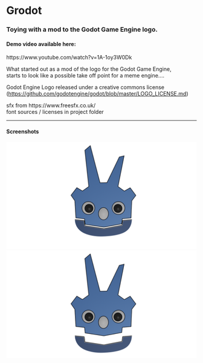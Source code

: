 # Grodot
<h3>Toying with a mod to the Godot Game Engine logo.</h3>

<h4>Demo video available here:</h4>
https://www.youtube.com/watch?v=1A-1oy3W0Dk

<p>What started out as a mod of the logo for the Godot Game Engine,<br> 
starts to look like a possible take off point for a meme engine....</p>

Godot Engine Logo released under a creative commons license
(https://github.com/godotengine/godot/blob/master/LOGO_LICENSE.md)

<p>sfx from https://www.freesfx.co.uk/<br>
font sources / licenses in project folder</p>

<hr>

<h4>Screenshots</h4>

![](grodot_art/Grodot.png)
![](grodot_art/Grodot2.png)

